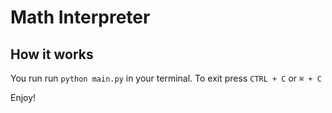 # Math Interpreter

## How it works

You run run `python main.py` in your terminal. To exit press `CTRL + C` or `⌘ + C`

Enjoy!
